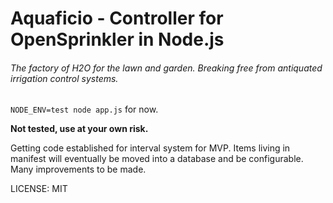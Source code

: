 # Aquaficio - Controller for OpenSprinkler in Node.js

###### The factory of H2O for the lawn and garden. Breaking free from antiquated irrigation control systems.

`NODE_ENV=test node app.js` for now.

**Not tested, use at your own risk.**

Getting code established for interval system for MVP.  Items living in manifest will eventually be moved into a database and be configurable.  Many improvements to be made.

LICENSE: MIT